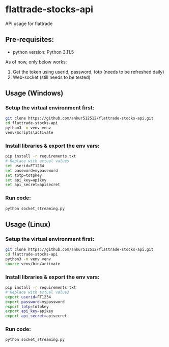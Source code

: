 # flattrade-stocks-api
API usage for flattrade

## Pre-requisites:

- python version: Python 3.11.5

As of now, only below works:

1. Get the token using userid, password, totp (needs to be refreshed daily)
2. Web-socket (still needs to be tested)

## Usage (Windows)

### Setup the virtual environment first:

```bash
git clone https://github.com/ankur512512/flattrade-stocks-api.git
cd flattrade-stocks-api
python3 -m venv venv
venv\Scripts\activate
```

### Install libraries & export the env vars:
```bash
pip install -r requirements.txt
# Replace with actual values
set userid=FT1234
set password=mypassword
set totp=totpkey
set api_key=apikey
set api_secret=apisecret
```

### Run code:

```bash
python socket_streaming.py
```

## Usage (Linux)

### Setup the virtual environment first:

```bash
git clone https://github.com/ankur512512/flattrade-stocks-api.git
cd flattrade-stocks-api
python3 -m venv venv
source venv/bin/activate
```

### Install libraries & export the env vars:
```bash
pip install -r requirements.txt
# Replace with actual values
export userid=FT1234
export password=mypassword
export totp=totpkey
export api_key=apikey
export api_secret=apisecret
```

### Run code:

```bash
python socket_streaming.py
```